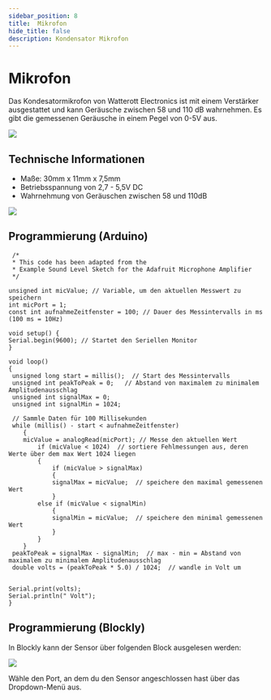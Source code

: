 ```yaml
---
sidebar_position: 8
title:  Mikrofon
hide_title: false
description: Kondensator Mikrofon
---
```

# Mikrofon

Das Kondesatormikrofon von Watterott Electronics ist mit einem Verstärker ausgestattet und kann Geräusche zwischen 58 und 110 dB wahrnehmen.
Es gibt die gemessenen Geräusche in einem Pegel von 0-5V aus.

![](/img/hardware-bilder/mikro/mic.png)

## Technische Informationen

* Maße: 30mm x 11mm x 7,5mm
* Betriebsspannung von 2,7 - 5,5V DC
* Wahrnehmung von Geräuschen zwischen 58 und 110dB

![](/img/hardware-bilder/mikro/mikro-aufbau.png)


## Programmierung (Arduino)


```arduino
 /*
 * This code has been adapted from the
 * Example Sound Level Sketch for the Adafruit Microphone Amplifier
 */

unsigned int micValue; // Variable, um den aktuellen Messwert zu speichern
int micPort = 1;
const int aufnahmeZeitfenster = 100; // Dauer des Messintervalls in ms (100 ms = 10Hz)

void setup() {
Serial.begin(9600); // Startet den Seriellen Monitor
}

void loop()
{
 unsigned long start = millis();  // Start des Messintervalls
 unsigned int peakToPeak = 0;   // Abstand von maximalem zu minimalem Amplitudenausschlag
 unsigned int signalMax = 0;
 unsigned int signalMin = 1024;

 // Sammle Daten für 100 Millisekunden
 while (millis() - start < aufnahmeZeitfenster)
    {
    micValue = analogRead(micPort); // Messe den aktuellen Wert
        if (micValue < 1024)  // sortiere Fehlmessungen aus, deren Werte über dem max Wert 1024 liegen
        {
            if (micValue > signalMax)
            {
            signalMax = micValue;  // speichere den maximal gemessenen Wert
            }
        else if (micValue < signalMin)
            {
            signalMin = micValue;  // speichere den minimal gemessenen Wert
            }
        }
    }
 peakToPeak = signalMax - signalMin;  // max - min = Abstand von maximalem zu minimalem Amplitudenausschlag
 double volts = (peakToPeak * 5.0) / 1024;  // wandle in Volt um


Serial.print(volts);
Serial.println(" Volt");
}
```
## Programmierung (Blockly)

In Blockly kann der Sensor über folgenden Block ausgelesen werden:

![](/img/hardware-bilder/mikro/mikro-block.svg)


Wähle den Port, an dem du den Sensor angeschlossen hast über das Dropdown-Menü aus.

